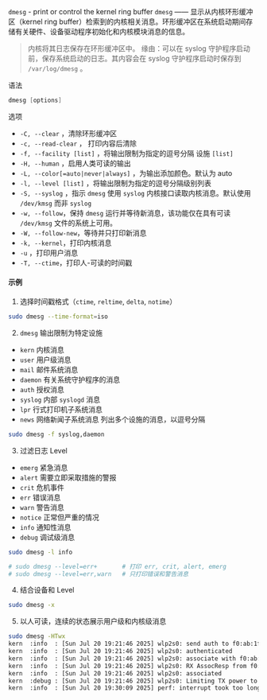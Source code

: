 `dmesg` - print or control the kernel ring buffer
`dmesg` —— 显示从内核环形缓冲区（kernel ring buffer）检索到的内核相关消息。环形缓冲区在系统启动期间存储有关硬件、设备驱动程序初始化和内核模块消息的信息。

> 内核将其日志保存在环形缓冲区中。
> 缘由：可以在 syslog 守护程序启动前，保存系统启动的日志。其内容会在 syslog 守护程序启动时保存到 `/var/log/dmesg` 。

语法
```c
dmesg [options]
```

选项
- `-C, --clear` ，清除环形缓冲区
- `-c, --read-clear` ， 打印内容后清除
- `-f, --facility [list]` ，将输出限制为指定的逗号分隔 设施 `[list]`
- `-H, --human` ，启用人类可读的输出
- `-L, --color[=auto|never|always]` ，为输出添加颜色。默认为 auto 
- `-l, --level [list]` ，将输出限制为指定的逗号分隔级别列表
- `-S, --syslog` ，指示 `dmesg` 使用 `syslog` 内核接口读取内核消息。默认使用 `/dev/kmsg` 而非 `syslog`
- `-w, --follow`，保持 `dmesg` 运行并等待新消息，该功能仅在具有可读 `/dev/kmsg` 文件的系统上可用。
- `-W, --follow-new`，等待并只打印新消息
- `-k, --kernel`，打印内核消息
- `-u` ，打印用户消息
- `-T, --ctime`，打印人-可读的时间戳

#### 示例
1. 选择时间戳格式（`ctime`, `reltime`, `delta`, `notime`）
```bash
sudo dmesg --time-format=iso
```

2.  `dmesg` 输出限制为特定设施
- `kern` 内核消息
- `user` 用户级消息
- `mail` 邮件系统消息
- `daemon` 有关系统守护程序的消息
- `auth` 授权消息
- `syslog` 内部 `syslogd` 消息
- `lpr` 行式打印机子系统消息
- `news` 网络新闻子系统消息
列出多个设施的消息，以逗号分隔
```bash
sudo dmesg -f syslog,daemon
```

3. 过滤日志 Level
- `emerg` 紧急消息
- `alert` 需要立即采取措施的警报
- `crit` 危机事件
- `err` 错误消息
- `warn` 警告消息
- `notice` 正常但严重的情况
- `info` 通知性消息
- `debug` 调试级消息
```bash
sudo dmesg -l info

# sudo dmesg --level=err+       # 打印 err, crit, alert, emerg
# sudo dmesg --level=err,warn   # 只打印错误和警告消息
```

4. 结合设备和 Level
```bash
sudo dmesg -x
```

5. 以人可读，连续的状态展示用户级和内核级消息
```bash
sudo dmesg -HTwx
kern  :info  : [Sun Jul 20 19:21:46 2025] wlp2s0: send auth to f0:ab:1f:50:de:e8 (try 1/3)
kern  :info  : [Sun Jul 20 19:21:46 2025] wlp2s0: authenticated
kern  :info  : [Sun Jul 20 19:21:46 2025] wlp2s0: associate with f0:ab:1f:50:de:e8 (try 1/3)
kern  :info  : [Sun Jul 20 19:21:46 2025] wlp2s0: RX AssocResp from f0:ab:1f:50:de:e8 (capab=0x1c31 status=0 aid=11)
kern  :info  : [Sun Jul 20 19:21:46 2025] wlp2s0: associated
kern  :debug : [Sun Jul 20 19:21:46 2025] wlp2s0: Limiting TX power to 30 (30 - 0) dBm as advertised by f0:ab:1f:50:de:e8
kern  :info  : [Sun Jul 20 19:30:09 2025] perf: interrupt took too long (2541 > 2500), lowering kernel.perf_event_max_sample_rate to 78000
```